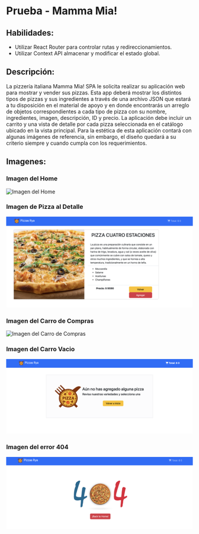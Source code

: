 # Prueba - Mamma Mia!

## Habilidades:
- Utilizar React Router para controlar rutas y redireccionamientos.
- Utilizar Context API almacenar y modificar el estado global.

## Descripción:
La pizzería italiana Mamma Mia! SPA le solicita realizar su aplicación web para mostrar y vender sus pizzas. Esta app deberá mostrar los distintos tipos de pizzas y sus ingredientes a través de una archivo JSON que estará a tu disposición en el material de apoyo y en donde encontrarás un arreglo de objetos correspondientes a cada tipo de pizza con su nombre, ingredientes, imagen, descripción, ID y precio.
La aplicación debe incluir un carrito y una vista de detalle por cada pizza seleccionada en el catálogo ubicado en la vista principal.
Para la estética de esta aplicación contará con algunas imágenes de referencia, sin embargo, el diseño quedará a su criterio siempre y cuando cumpla con los requerimientos.

## Imagenes:
### Imagen del Home
![Imagen del Home](src/assets/readme/inicio.png)
### Imagen de Pizza al Detalle
![Imagen de Pizza al detalle](src/assets/readme/infoPizza.png)
### Imagen del Carro de Compras
![Imagen del Carro de Compras](src/assets/readme/inicio.png)
### Imagen del Carro Vacio
![Imagen del Carro Vacio](src/assets/readme/carroVacio.png)
### Imagen del error 404
![Imagen del error 404](src/assets/readme/404.png)